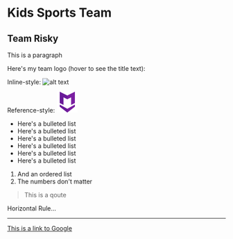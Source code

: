 # Kids Sports Team

## Team Risky

This is a paragraph

Here's my team logo (hover to see the title text):

Inline-style: 
![alt text](https://cdn.shopify.com/s/files/1/0712/4751/products/SMA-01_2000x.jpg?v=1537468751 "Logo Title Text 1")

Reference-style: 
![alt text][logo]

[logo]: https://github.com/adam-p/markdown-here/raw/master/src/common/images/icon48.png "Logo Title Text 2"

* Here's a bulleted list
* Here's a bulleted list
* Here's a bulleted list
* Here's a bulleted list
* Here's a bulleted list
* Here's a bulleted list

1. And an ordered list
1. The numbers don't matter

> This is a qoute

Horizontal Rule...

---

[This is a link to Google](https://google.com)
